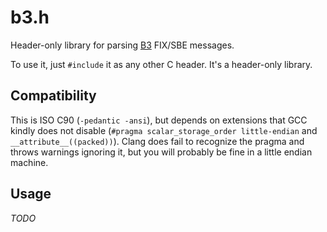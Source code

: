 # b3.h

Header-only library for parsing [B3](https://www.b3.com.br/en_us/) FIX/SBE
messages.

To use it, just `#include` it as any other C header. It's a header-only library.

## Compatibility

This is ISO C90 (`-pedantic -ansi`), but depends on extensions that GCC kindly
does not disable (`#pragma scalar_storage_order little-endian` and
`__attribute__((packed))`). Clang does fail to recognize the pragma and throws
warnings ignoring it, but you will probably be fine in a little endian machine.

## Usage

*TODO*
